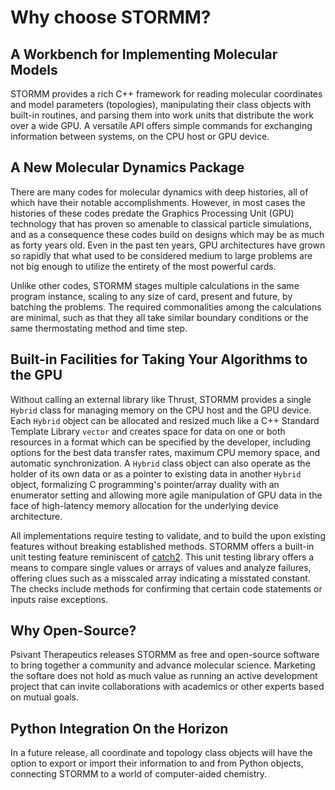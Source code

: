 # Why choose STORMM?

## A Workbench for Implementing Molecular Models
STORMM provides a rich C++ framework for reading molecular coordinates and model parameters
(topologies), manipulating their class objects with built-in routines, and parsing them into work
units that distribute the work over a wide GPU.  A versatile API offers simple commands for
exchanging information between systems, on the CPU host or GPU device.

## A New Molecular Dynamics Package
There are many codes for molecular dynamics with deep histories, all of which have their notable
accomplishments.  However, in most cases the histories of these codes predate the Graphics
Processing Unit (GPU) technology that has proven so amenable to classical particle simulations, and
as a consequence these codes build on designs which may be as much as forty years old.  Even in the
past ten years, GPU architectures have grown so rapidly that what used to be considered medium to
large problems are not big enough to utilize the entirety of the most powerful cards.

Unlike other codes, STORMM stages multiple calculations in the same program instance, scaling to
any size of card, present and future, by batching the problems.  The required commonalities among
the calculations are minimal, such as that they all take similar boundary conditions or the same
thermostating method and time step.  

## Built-in Facilities for Taking Your Algorithms to the GPU
Without calling an external library like Thrust, STORMM provides a single `Hybrid` class for
managing memory on the CPU host and the GPU device.  Each `Hybrid` object can be allocated and
resized much like a C++ Standard Template Library `vector` and creates space for data on one or
both resources in a format which can be specified by the developer, including options for the best
data transfer rates, maximum CPU memory space, and automatic synchronization.  A `Hybrid` class
object can also operate as the holder of its own data or as a pointer to existing data in another
`Hybrid` object, formalizing C programming's pointer/array duality with an enumerator setting and
allowing more agile manipulation of GPU data in the face of high-latency memory allocation for the
underlying device architecture.

All implementations require testing to validate, and to build the upon existing features without
breaking established methods.  STORMM offers a built-in unit testing feature reminiscent of
[catch2](https://github.com/catchorg/Catch2).  This unit testing library offers a means to compare
single values or arrays of values and analyze failures, offering clues such as a misscaled array
indicating a misstated constant.  The checks include methods for confirming that certain code
statements or inputs raise exceptions.

## Why Open-Source?
Psivant Therapeutics releases STORMM as free and open-source software to bring together a community
and advance molecular science.  Marketing the softare does not hold as much value as running an
active development project that can invite collaborations with academics or other experts based on
mutual goals.

## Python Integration On the Horizon
In a future release, all coordinate and topology class objects will have the option to export or
import their information to and from Python objects, connecting STORMM to a world of computer-aided
chemistry.
